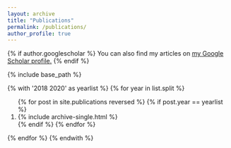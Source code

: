 ```yaml
---
layout: archive
title: "Publications"
permalink: /publications/
author_profile: true
---
```


{% if author.googlescholar %}
  You can also find my articles on <u><a href="{{author.googlescholar}}">my Google Scholar profile</a>.</u>
{% endif %}

{% include base_path %}



{% with '2018 2020' as yearlist %}
  {% for year in list.split %}
    <ol>
    {% for post in site.publications reversed %}
      {% if post.year == yearlist %}
        <li> {% include archive-single.html %}</li>
      {% endif %}
    {% endfor %}
    </ol>
  {% endfor %}
{% endwith %}


